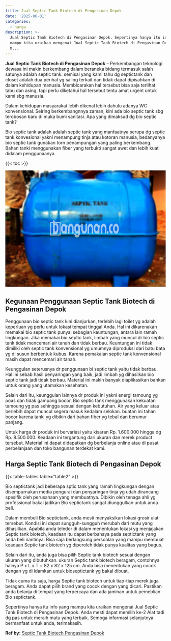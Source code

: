 ```yaml
---
title: Jual Septic Tank Biotech di Pengasinan Depok
date: '2025-06-01'
categories:
  - harga
description: >-
  Jual Septic Tank Biotech di Pengasinan Depok. Sepertinya hanya itu info yang
  mampu kita uraikan mengenai Jual Septic Tank Biotech di Pengasinan Depok. Anda
  m...
---
```


**Jual Septic Tank Biotech di Pengasinan Depok** – Perkembangan teknologi dewasa ini makin berkembang dalam beraneka bidang termasuk salah satunya adalah septic tank. semisal yang kami tahu dg septictank dan closet adalah dua perihal yg saling terkait dan tidak dapat dipisahkan di dalam kehidupan manusia. Membicarakan hal tersebut bisa saja terlihat tabu dan asing, tapi perlu diketahui hal tersebut tentu amat urgent untuk kami sbg manusia.

Dalam kehidupan masyarakat lebih dikenal lebih dahulu adanya WC konvensional. Seiring berkembangnnya zaman, kini ada bio septic tank sbg terobosan baru di muka bumi sanitasi. Apa yang dimaksud dg bio septic tank?

Bio septic tank adalah adalah septic tank yang manfaatnya serupa dg septic tank konvesional yakni menampung tinja atau kotoran manusia, bedanyanya bio septic tank gunakan torn penampungan yang paling berkembang. Bahan tanki menggunakan fiber yang terbukti sangat awet dan lebih kuat didalam penggunaanya.

{{< toc >}}

![Jual Septic Tank Biotech di Pengasinan Depok](/images/jual-bio-septictank-44.png)

## Kegunaan Penggunaan Septic Tank Biotech di Pengasinan Depok

Penggunaan bio septic tank kini dianjurkan, terlebih lagi toilet yg adalah keperluan yg perlu untuk lokasi tempat tinggal Anda. Hal ini dikarenakan memakai bio septic tank punyai sebagian keuntungan, antara lain ramah lingkungan. Jika memakai bio septic tank, limbah yang muncul dr bio septic tank tidak mencemari air tanah dan tidak berbau. Keuntungan ini tidak dimiliki oleh septic tank konvensional yg umumnya diproduksi dari batu bata yg di susun berbentuk kubus. Karena pemakaian septic tank konvensional masih dapat mencemari air tanah.

Keunggulan seterusnya dr penggunaan bi septic tank yaitu tidak berbau. Hal ini sebab hasil penyaringan yang baik, jadi limbah yg dihasilkan bio septic tank jadi tidak berbau. Material ini makin banyak diaplikasikan bahkan untuk orang yang utamakan kesehatan.

Selain dari itu, keunggulan lainnya dr produk ini yakni energi tamoung yg poas dan tidak gampang bocor. Bio septic tank menggunakan kekuatan tamoung yg pas sehingga sesuai dengan kebutuhan. Air yang keluar atau berlebih dapat muncul segera masuk kedalam selokan. buatan ini tahan bocor karena tanki yg dibikin dari bahan fiber yg tebal dan berumur panjang.

Untuk harga dr produk ini bervariasi yaitu kisaran Rp. 1.600.000 hingga dg Rp. 8.500.000. Keadaan ini tergantung dari ukuran dan merek product tersebut. Material ini dapat didapatkan dg berbelanja online atau di pusat perbelanjaan dan toko bangunan terdekat kami.

## Harga Septic Tank Biotech di Pengasinan Depok

{{< table-tables table="table2" >}}

Bio septictank jadi beberapa sptic tank yang ramah lingkungan dengan disempurnakan media pengurai dan penyaringan tinja yg udah dirancang spesifik oleh perusahaan yang membuatnya. Dibikin oleh tenaga ahli yg professional bakal jadikan Bio septictank sangat diunggulkan untuk anda beli.

Dalam membeli Bio septictank, anda mesti menyaksikan lokasi grosir alat tersebut. Kondisi ini dapat sungguh-sungguh merubah dari mutu yang dihasilkan. Apabila anda teledor di dalam menentukan lokasi yg menjajakan Septic tank biotech, keadaan itu dapat berbahaya pada septictank yang anda beli nantinya. Bisa saja berlangsung persoalan yang mampu membuat keadaan Septic tank biotech yg diperoleh tidak punya kualitas yang bagus.

Selain dari itu, anda juga bisa pilih Septic tank biotech sesuai dengan ukuran yang dibutuhkan. ukuran Septic tank biotech beragam, contohnya halnya P x L x T = 82 x 82 x 125 cm. Anda bisa menentukan yang cocok dengan yg di idamkan untuk bioseptictank yg bakal dibuat.

Tidak cuma itu saja, harga Septic tank biotech untuk tiap-tiap merek juga beragam. Anda dapat pilih brand yang cocok dengan yang dicari. Pastikan anda belanja di tempat yang terpercaya dan ada jaminan untuk pemeblian Bio septictank.

Sepertinya hanya itu info yang mampu kita uraikan mengenai Jual Septic Tank Biotech di Pengasinan Depok. Anda mesti dapat memilih ke-2 Alat tadi dg pas untuk meraih mutu yang terbaik. Semoga informasi selanjutnya bermanfaat untuk anda, terimakasih.

**Ref by:** [Septic Tank Biotech Pengasinan Depok](https://id.wikipedia.org/wiki/Septic)

